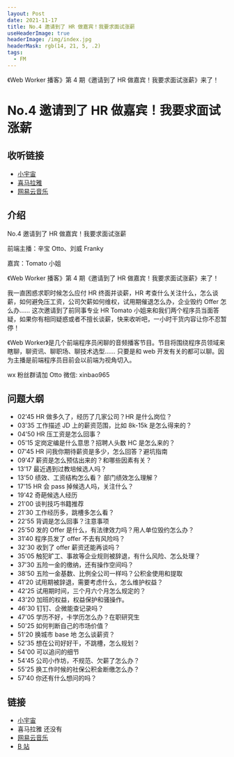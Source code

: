 ```yaml
---
layout: Post
date: 2021-11-17
title: No.4 邀请到了 HR 做嘉宾！我要求面试涨薪
useHeaderImage: true
headerImage: /img/index.jpg
headerMask: rgb(14, 21, 5, .2)
tags:
  - FM
---
```


《Web Worker 播客》第 4 期《邀请到了 HR 做嘉宾！我要求面试涨薪》来了！

<!-- more -->

# No.4 邀请到了 HR 做嘉宾！我要求面试涨薪

## 收听链接

- [小宇宙](https://www.xiaoyuzhoufm.com/episode/6190c0ba03abe84b7f8b8f7a)
- [喜马拉雅](https://www.ximalaya.com/sound/472206119)
- [网易云音乐](https://music.163.com/#/program?id=2494609441)

## 介绍

No.4 邀请到了 HR 做嘉宾！我要求面试涨薪

前端主播：辛宝 Otto、刘威 Franky

嘉宾：Tomato 小姐

《Web Worker 播客》第 4 期《邀请到了 HR 做嘉宾！我要求面试涨薪》来了！

我一直困惑求职时候怎么应付 HR 终面并谈薪，HR 考查什么关注什么，怎么谈薪，如何避免压工资，公司欠薪如何维权，试用期催退怎么办，企业毁约 Offer 怎么办…… 这次邀请到了前同事专业 HR Tomato 小姐来和我们两个程序员当面答疑，如果你有相同疑惑或者不擅长谈薪，快来收听吧，一小时干货内容让你不忍暂停！

《Web Worker》是几个前端程序员闲聊的音频播客节目。节目将围绕程序员领域来瞎聊，聊资讯、聊职场、聊技术选型...... 只要是和 web 开发有关的都可以聊。因为主播是前端程序员目前会以前端为视角切入。

wx 粉丝群请加 Otto 微信: xinbao965

## 问题大纲

- 02'45 HR 做多久了，经历了几家公司？HR 是什么岗位？
- 03'35 工作描述 JD 上的薪资范围，比如 8k-15k 是怎么得来的？
- 04'50 HR 压工资是怎么回事？
- 05'15 定岗定编是什么意思？招聘人头数 HC 是怎么来的？
- 07'45 HR 问我你期待薪资是多少，怎么回答？避坑指南
- 09'47 薪资是怎么预估出来的？和哪些因素有关？
- 13'17 最近遇到过教培候选人吗？
- 13'50 绩效、工资结构怎么看？ 部门绩效怎么理解？
- 17'15 HR 会 pass 掉候选人吗，关注什么？
- 19'42 奇葩候选人经历
- 21'00 谈判技巧书籍推荐
- 21'30 工作经历多，跳槽多怎么看？
- 22'55 背调是怎么回事？注意事项
- 25'50 发的 Offer 是什么，有法律效力吗？用人单位毁约怎么办？
- 31'40 程序员发了 offer 不去有风险吗？
- 32'30 收到了 offer 薪资还能再谈吗？
- 35'05 触犯旷工、事故等企业规则被辞退，有什么风险、怎么处理？
- 37'30 五险一金的缴纳，还有操作空间吗？
- 38'50 五险一金基数、比例全公司一样吗？公积金使用和提取
- 41'20 试用期被辞退，需要考虑什么，怎么维护权益？
- 42'25 试用期时间，三个月六个月怎么规定的？
- 43'20 加班的权益，权益保护和骚操作。
- 46'30 钉钉、企微能查记录吗？
- 47'05 学历不好，卡学历怎么办？在职研究生
- 50'25 如何判断自己的市场价值？
- 51'20 换城市 base 地 怎么谈薪资？
- 52'35 想在公司好好干，不跳槽，怎么规划？
- 54'00 可以追问的细节
- 54'45 公司小作坊，不规范、欠薪了怎么办？
- 55'25 换工作时候的社保公积金断缴怎么办？
- 57'40 你还有什么想问的吗？

## 链接

- [小宇宙](https://www.xiaoyuzhoufm.com/episodes/6190c0ba03abe84b7f8b8f7a)
- 喜马拉雅 还没有
- [网易云音乐](https://music.163.com/#/program?id=2494609441)
- [B 站](https://www.bilibili.com/video/BV14341187ue/)

